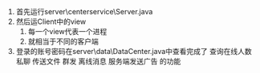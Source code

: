 1. 首先运行server\centerservice\Server.java
2. 然后运Client中的view
   1. 每一个view代表一个进程
   2. 就相当于不同的客户端
3. 登录的账号密码在server\data\DataCenter.java中查看完成了 查询在线人数 私聊 传送文件 群发 离线消息 服务端发送广告 的功能
